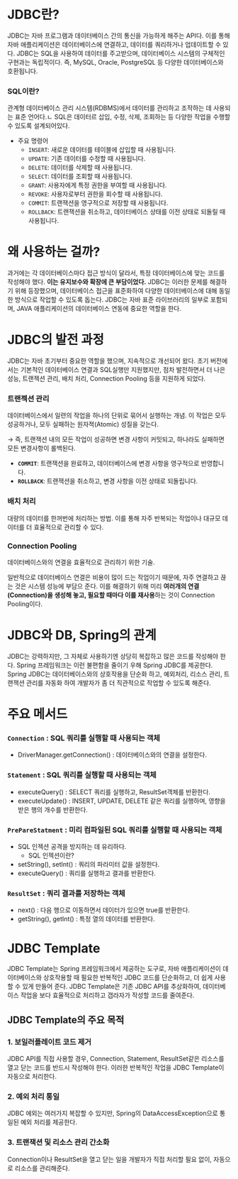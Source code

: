# JDBC란?

JDBC는 자바 프로그램과 데이터베이스 간의 통신을 가능하게 해주는 API다. 이를 통해 자바 애플리케이션은 데이터베이스에 연결하고, 데이터를 쿼리하거나 업데이트할 수 있다. JDBC는 SQL을 사용하여 데이터를 주고받으며, 데이터베이스 시스템의 구체적인 구현과는 독립적이다. 즉, MySQL, Oracle, PostgreSQL 등 다양한 데이터베이스와 호환됩니다.

### SQL이란?

관계형 데이터베이스 관리 시스템(RDBMS)에서 데이터를 관리하고 조작하는 데 사용되는 표준 언어다.ㄴ SQL은 데이터르 삽입, 수정, 삭제, 조회하는 등 다양한 작업을 수행할 수 있도록 설계되어있다.

- 주요 명령어
    - `INSERT`: 새로운 데이터를 테이블에 삽입할 때 사용됩니다.
    - `UPDATE`: 기존 데이터를 수정할 때 사용됩니다.
    - `DELETE`: 데이터를 삭제할 때 사용됩니다.
    - `SELECT`: 데이터를 조회할 때 사용됩니다.
    - `GRANT`: 사용자에게 특정 권한을 부여할 때 사용됩니다.
    - `REVOKE`: 사용자로부터 권한을 회수할 때 사용됩니다.
    - `COMMIT`: 트랜잭션을 영구적으로 저장할 때 사용됩니다.
    - `ROLLBACK`: 트랜잭션을 취소하고, 데이터베이스 상태를 이전 상태로 되돌릴 때 사용됩니다.

# 왜 사용하는 걸까?

과거에는 각 데이터베이스마다 접근 방식이 달라서, 특정 데이터베이스에 맞는 코드를 작성해야 했다. **이는 유지보수와 확장에 큰 부담이었다.** JDBC는 이러한 문제를 해결하기 위해 등장했으며, 데이터베이스 접근을 표준화하여 다양한 데이터베이스에 대해 동일한 방식으로 작업할 수 있도록 돕는다. JDBC는 자바 표준 라이브러리의 일부로 포함되며, JAVA 애플리케이션의 데이터베이스 연동에 중요한 역할을 한다.

# JDBC의 발전 과정

JDBC는 자바 초기부터 중요한 역할을 했으며, 지속적으로 개선되어 왔다. 초기 버전에서는 기본적인 데이터베이스 연결과 SQL실행만 지원했지만, 점차 발전하면서 더 나은 성능, 트랜젝션 관리, 배치 처리, Connection Pooling 등을 지원하게 되었다.

### 트랜젝션 관리

데이터베이스에서 일련의 작업을 하나의 단위로 묶어서 실행하는 개념. 이 작업은 모두 성공하거나, 모두 실패하는 원자젹(Atomic) 성질을 갖는다.

→ 즉, 트랜잭션 내의 모든 작업이 성공하면 변경 사항이 커밋되고, 하나라도 실패하면 모든 변경사항이 롤백된다.

- **`COMMIT`**: 트랜잭션을 완료하고, 데이터베이스에 변경 사항을 영구적으로 반영합니다.
- **`ROLLBACK`**: 트랜잭션을 취소하고, 변경 사항을 이전 상태로 되돌립니다.

### 배치 처리

대량의 데이터를 한꺼번에 처리하는 방법. 이를 통해 자주 반복되는 작업이나 대규모 데이터를 더 효율적으로 관리할 수 있다.

### Connection Pooling

데이터베이스와의 연결을 효율적으로 관리하기 위한 기술.

일반적으로 데이터베이스 연결은 비용이 많이 드는 작업이기 때문에, 자주 연결하고 끊는 것은 시스템 성능에 부담으 준다. 이를 해결하기 위해 미리 **여러개의 연결(Connection)을 생성해 놓고, 필요할 때마다 이를 재사용**하는 것이 Connection Pooling이다.

# JDBC와 DB, Spring의 관계

JDBC는 강력하지만, 그 자체로 사용하기엔 상당히 복잡하고 많은 코드를 작성해야 한다. Spring 프레임워크는 이런 불편함을 줄이기 우해 Spring JDBC를 제공한다. Spring JDBC는 데이터베이스와의 상호작용을 단순화 하고, 예외처리, 리소스 관리, 트랜잭션 관리를 자동화 하여 개발자가 좀 더 직관적으로 작업할 수 있도록 해준다.

# 주요 메서드

### `Connection` **:** SQL 쿼리를 실행할 때 사용되는 객체

- DriverManager.getConnection() : 데이터베이스와의 연결을 설정한다.

### `Statement` : SQL 쿼리를 실행할 때 사용되는 객체

- executeQuery() : SELECT 쿼리를 실행하고, ResultSet객체를 반환한다.
- executeUpdate() : INSERT, UPDATE, DELETE 같은 쿼리를 실행하며, 영향을 받은 행의 개수를 반환한다.

### `PrePareStatment` : 미리 컴파일된 SQL 쿼리를 실행할 때 사용되는 객체

- SQL 인젝션 공격을 방지하는 데 유리하다.
    - SQL 인젝션이란?
- setString(), setInt() : 쿼리의 파라미터 값을 설정한다.
- executeQuery() : 쿼리를 실행하고 결과를 반환한다.

### `ResultSet` : 쿼리 결과를 저장하는 객체

- next() : 다음 행으로 이동하면서 데이터가 있으면 true를 반환한다.
- getString(), getInt() : 특정 열의 데이터를 반환한다.

# JDBC Template

JDBC Template는 Spring 프레임워크에서 제공하는 도구로, 자바 애플리케이션이 데이터베이스와 상호작용할 때 필요한 반복적인 JDBC 코드를 단순화하고, 더 쉽게 사용할 수 있게 만들어 준다. JDBC Template은 기존 JDBC API를 추상화하여, 데이터베이스 작업을 보다 효율적으로 처리하고 갭라자가 작성할 코드를 줄여준다.

## JDBC Template의 주요 목적

### 1. 보일러플레이트 코드 제거

JDBC API를 직접 사용할 경우, Connection, Statement, ResultSet같은 리소스를 열고 닫는 코드를 반드시 작성해야 한다. 이러한 반복적인 작업을 JDBC Template이 자동으로 처리한다.

### 2. 예외 처리 통일

JDBC 에외는 여러가지 복잡할 수 있지만, Spring의 DataAccessException으로 통일된 예외 처리를 제공한다.

### 3. 트랜잭션 및 리소스 관리 간소화

Connection이나 ResultSet을 열고 닫는 일을 개발자가 직접 처리할 필요 없이, 자동으로 리소스를 관리해준다.